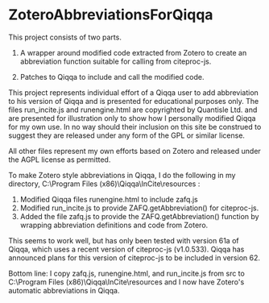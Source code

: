 ZoteroAbbreviationsForQiqqa
===========================
This project consists of two parts.

1.  A wrapper around modified code extracted from Zotero to create an abbreviation function suitable for calling from citeproc-js.

2.  Patches to Qiqqa to include and call the modified code.

This project represents individual effort of a Qiqqa user to add abbreviation to his version of Qiqqa and is presented for educational purposes only.  The files run_incite.js and runengine.html are copyrighted by Quantisle Ltd. and are presented for illustration only to show how I personally modified Qiqqa for my own use.  In no way should their inclusion on this site be construed to suggest they are released under any form of the GPL or similar license.

All other files represent my own efforts based on Zotero and released under the AGPL license as permitted.

To make Zotero style abbreviations in Qiqqa, I do the following in my directory, C:\Program Files (x86)\Qiqqa\InCite\resources :

1.  Modified Qiqqa files runengine.html to include zafq.js
2.  Modified run_incite.js to provide ZAFQ.getAbbreviation() for citeproc-js.
2.  Added the file zafq.js to provide the ZAFQ.getAbbreviation() function by wrapping abbreviation definitions and code from Zotero.

This seems to work well, but has only been tested with version 61a of Qiqqa, which uses a recent version of citeproc-js (v1.0.533).  Qiqqa has announced plans for this version of citeproc-js to be included in version 62.

Bottom line:  I copy zafq.js, runengine.html, and run_incite.js from src to C:\Program Files (x86)\Qiqqa\InCite\resources and I now have Zotero's automatic abbreviations in Qiqqa.
